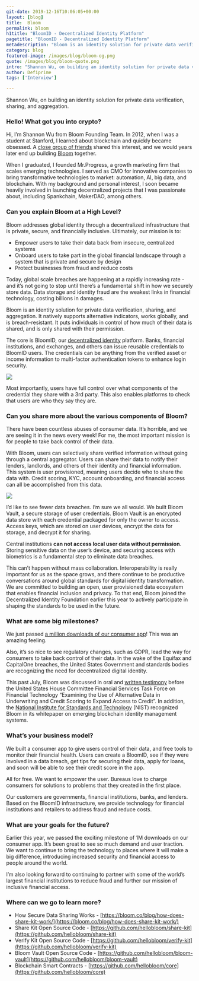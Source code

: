 ```yaml
---
git-date: 2019-12-16T10:06:05+00:00
layout: [blog]
title:  Bloom
permalink: bloom
h1title: "BloomID - Decentralized Identity Platform"
pagetitle: "BloomID - Decentralized Identity Platform"
metadescription: "Bloom is an identity solution for private data verification, sharing, and aggregation"
category: blog
featured-image: /images/blog/bloom-og.png
quote: /images/blog/bloom-quote.png
intro: "Shannon Wu, on building an identity solution for private data verification, sharing, and aggregation"
author: Defiprime
tags: ['Interview']

---
```

Shannon Wu, on building an identity solution for private data verification, sharing, and aggregation.

### Hello! What got you into crypto?

Hi, I’m Shannon Wu from Bloom Founding Team. In 2012, when I was a student at Stanford, I learned about blockchain and quickly became obsessed. A [close group of friends](https://www.forbes.com/sites/rahulsingireddy/2018/03/06/the-stanford-bitcoin-mafia/###44e8e07074c2) shared this interest, and we would years later end up building [Bloom](https://bloom.co/) together.

When I graduated, I founded Mr.Progress, a growth marketing firm that scales emerging technologies. I served as CMO for innovative companies to bring transformative technologies to market: automation, AI, big data, and blockchain. With my background and personal interest, I soon became heavily involved in launching decentralized projects that I was passionate about, including Spankchain, MakerDAO, among others.

### Can you explain Bloom at a High Level?

Bloom addresses global identity through a decentralized infrastructure that is private, secure, and financially inclusive. Ultimately, our mission is to:

*   Empower users to take their data back from insecure, centralized systems
*   Onboard users to take part in the global financial landscape through a system that is private and secure by design
*   Protect businesses from fraud and reduce costs

Today, global scale breaches are happening at a rapidly increasing rate - and it’s not going to stop until there’s a fundamental shift in how we securely store data. Data storage and identity fraud are the weakest links in financial technology, costing billions in damages.

Bloom is an identity solution for private data verification, sharing, and aggregation. It natively supports alternative indicators, works globally, and is breach-resistant. It puts individuals in control of how much of their data is shared, and is only shared with their permission.

The core is BloomID, our [decentralized identity](https://www.identityreview.com/) platform. Banks, financial institutions, and exchanges, and others can issue reusable credentials to BloomID users. The credentials can be anything from the verified asset or income information to multi-factor authentication tokens to enhance login security.

![](/images/blog/1-Build-Your-Reputation.png)

Most importantly, users have full control over what components of the credential they share with a 3rd party. This also enables platforms to check that users are who they say they are.

### Can you share more about the various components of Bloom?

There have been countless abuses of consumer data. It’s horrible, and we are seeing it in the news every week! For me, the most important mission is for people to take back control of their data.

With Bloom, users can selectively share verified information without going through a central aggregator. Users can share their data to notify their lenders, landlords, and others of their identity and financial information. This system is user provisioned, meaning users decide who to share the data with. Credit scoring, KYC, account onboarding, and financial access can all be accomplished from this data.

![](/images/blog/2-Slide-to-Share.png)

I’d like to see fewer data breaches. I’m sure we all would. We built Bloom Vault, a secure storage of user credentials. Bloom Vault is an encrypted data store with each credential packaged for only the owner to access. Access keys, which are stored on user devices, encrypt the data for storage, and decrypt it for sharing.

Central institutions **can not access local user data without permission**. Storing sensitive data on the user’s device, and securing access with biometrics is a fundamental step to eliminate data breaches.

This can’t happen without mass collaboration. Interoperability is really important for us as the space grows, and there continue to be productive conversations around global standards for digital identity transformation. We are committed to building an open, user provisioned data ecosystem that enables financial inclusion and privacy. To that end, Bloom joined the Decentralized Identity Foundation earlier this year to actively participate in shaping the standards to be used in the future.

### What are some big milestones?

We just passed [a million downloads of our consumer app](https://www.identityreview.com/post/who-will-transform-the-100b-digital-identity-industry)! This was an amazing feeling.

Also, it’s so nice to see regulatory changes, such as GDPR, lead the way for consumers to take back control of their data. In the wake of the Equifax and CapitalOne breaches, the United States Government and standards bodies are recognizing the need for decentralized digital identity.

This past July, Bloom was discussed in oral and [written testimony](https://financialservices.house.gov/uploadedfiles/hhrg-116-ba00-wstate-johnsonk-20190725.pdf) before the United States House Committee Financial Services Task Force on Financial Technology “Examining the Use of Alternative Data in Underwriting and Credit Scoring to Expand Access to Credit”. In addition, the [National Institute for Standards and Technology](https://nvlpubs.nist.gov/nistpubs/CSWP/NIST.CSWP.07092019-draft.pdf) (NIST) recognized Bloom in its whitepaper on emerging blockchain identity management systems.

### What’s your business model?

We built a consumer app to give users control of their data, and free tools to monitor their financial health. Users can create a BloomID, see if they were involved in a data breach, get tips for securing their data, apply for loans, and soon will be able to see their credit score in the app.

All for free. We want to empower the user. Bureaus love to charge consumers for solutions to problems that they created in the first place.

Our customers are governments, financial institutions, banks, and lenders. Based on the BloomID infrastructure, we provide technology for financial institutions and retailers to address fraud and reduce costs.

### What are your goals for the future?

Earlier this year, we passed the exciting milestone of 1M downloads on our consumer app. It’s been great to see so much demand and user traction. We want to continue to bring the technology to places where it will make a big difference, introducing increased security and financial access to people around the world.

I’m also looking forward to continuing to partner with some of the world’s largest financial institutions to reduce fraud and further our mission of inclusive financial access.

### Where can we go to learn more?

*   How Secure Data Sharing Works - [https://bloom.co/blog/how-does-share-kit-work/](https://bloom.co/blog/how-does-share-kit-work/)
*   Share Kit Open Source Code - [https://github.com/hellobloom/share-kit](https://github.com/hellobloom/share-kit)
*   Verify Kit Open Source Code - [https://github.com/hellobloom/verify-kit](https://github.com/hellobloom/verify-kit)
*   Bloom Vault Open Source Code - [https://github.com/hellobloom/bloom-vault](https://github.com/hellobloom/bloom-vault)
*   Blockchain Smart Contracts - [https://github.com/hellobloom/core](https://github.com/hellobloom/core)
